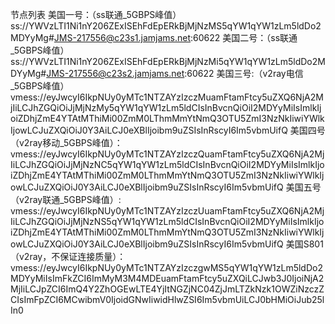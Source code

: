 节点列表
美国一号：（ss联通_5GBPS峰值）
ss://YWVzLTI1Ni1nY206ZExISEhFdEpERkBjMjNzMS5qYW1qYW1zLm5ldDo2MDYyMg#JMS-217556@c23s1.jamjams.net:60622
美国二号：（ss联通_5GBPS峰值）
ss://YWVzLTI1Ni1nY206ZExISEhFdEpERkBjMjNzMi5qYW1qYW1zLm5ldDo2MDYyMg#JMS-217556@c23s2.jamjams.net:60622
美国三号:（v2ray电信_5GBPS峰值）
vmess://eyJwcyI6IkpNUy0yMTc1NTZAYzIzczMuamFtamFtcy5uZXQ6NjA2MjIiLCJhZGQiOiJjMjNzMy5qYW1qYW1zLm5ldCIsInBvcnQiOiI2MDYyMiIsImlkIjoiZDhjZmE4YTAtMThiMi00ZmM0LThmMmYtNmQ3OTU5ZmI3NzNkIiwiYWlkIjowLCJuZXQiOiJ0Y3AiLCJ0eXBlIjoibm9uZSIsInRscyI6Im5vbmUifQ
美国四号（v2ray移动_5GBPS峰值）：vmess://eyJwcyI6IkpNUy0yMTc1NTZAYzIzczQuamFtamFtcy5uZXQ6NjA2MjIiLCJhZGQiOiJjMjNzNC5qYW1qYW1zLm5ldCIsInBvcnQiOiI2MDYyMiIsImlkIjoiZDhjZmE4YTAtMThiMi00ZmM0LThmMmYtNmQ3OTU5ZmI3NzNkIiwiYWlkIjowLCJuZXQiOiJ0Y3AiLCJ0eXBlIjoibm9uZSIsInRscyI6Im5vbmUifQ
美国五号（v2ray联通_5GBPS峰值）:
vmess://eyJwcyI6IkpNUy0yMTc1NTZAYzIzczUuamFtamFtcy5uZXQ6NjA2MjIiLCJhZGQiOiJjMjNzNS5qYW1qYW1zLm5ldCIsInBvcnQiOiI2MDYyMiIsImlkIjoiZDhjZmE4YTAtMThiMi00ZmM0LThmMmYtNmQ3OTU5ZmI3NzNkIiwiYWlkIjowLCJuZXQiOiJ0Y3AiLCJ0eXBlIjoibm9uZSIsInRscyI6Im5vbmUifQ
美国S801（v2ray，不保证连接质量）：
vmess://eyJwcyI6IkpNUy0yMTc1NTZAYzIzczgwMS5qYW1qYW1zLm5ldDo2MDYyMiIsImFkZCI6ImMyM3M4MDEuamFtamFtcy5uZXQiLCJwb3J0IjoiNjA2MjIiLCJpZCI6ImQ4Y2ZhOGEwLTE4YjItNGZjNC04ZjJmLTZkNzk1OWZiNzczZCIsImFpZCI6MCwibmV0IjoidGNwIiwidHlwZSI6Im5vbmUiLCJ0bHMiOiJub25lIn0
